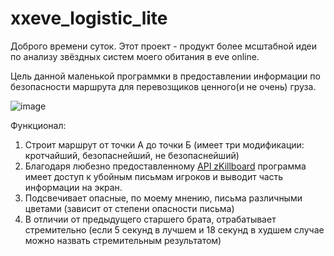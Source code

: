 # xxeve_logistic_lite
Доброго времени суток. 
Этот проект - продукт более мсштабной идеи по анализу звёздных систем моего обитания в eve online.

Цель данной маленькой программки в предоставлении информации по безопасности маршрута для перевозщиков ценного(и не очень) груза.

![image](https://user-images.githubusercontent.com/59264679/220176169-72c787ae-0ae7-472a-ac27-d04d47893871.png)

Функционал:
1) Строит маршрут от точки А до точки Б (имеет три модификации: кротчайший, безопаснейший, не безопаснейший)
2) Благодаря любезно предоставленному [API zKillboard](https://github.com/zKillboard/zKillboard) программа имеет доступ к убойным письмам игроков и выводит часть информации на экран.
3) Подсвечивает опасные, по моему мнению, письма различными цветами (зависит от степени опасности письма)
4) В отличии от предыдущего старшего брата, отрабатывает стремительно (если 5 секунд в лучшем и 18 секунд в худшем случае можно назвать стремительным результатом)
